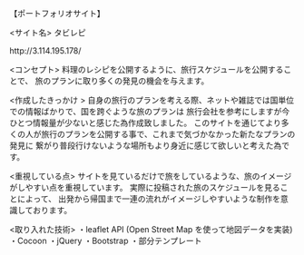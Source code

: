 【ポートフォリオサイト】

<サイト名>
タビレピ

<URL>
http://3.114.195.178/

<コンセプト>
料理のレシピを公開するように、旅行スケジュールを公開することで、
旅のプランに取り多くの発見の機会を与えます。

<作成したきっかけ >
自身の旅行のプランを考える際、ネットや雑誌では国単位での情報ばかりで、国を跨ぐような旅のプランは
旅行会社を参考にしますが今ひとつ情報量が少ないと感じた為作成致しました。
このサイトを通じてより多くの人が旅行のプランを公開する事で、これまで気づかなかった新たなプランの発見に
繋がり普段行けないような場所もより身近に感じて欲しいと考えた為です。

<重視している点>
サイトを見ているだけで旅をしているような、旅のイメージがしやすい点を重視しています。
実際に投稿された旅のスケジュールを見ることによって、
出発から帰国まで一連の流れがイメージしやすいような制作を意識しております。

<取り入れた技術>
・leaflet API (Open Street Map を使って地図データを実装)
・Cocoon   ・jQuery  ・Bootstrap  ・部分テンプレート
